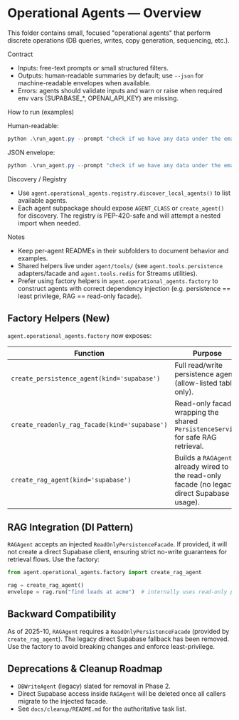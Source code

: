 # Operational Agents — Overview

This folder contains small, focused "operational agents" that perform discrete operations (DB queries, writes, copy generation, sequencing, etc.).

Contract
- Inputs: free-text prompts or small structured filters.
- Outputs: human-readable summaries by default; use `--json` for machine-readable envelopes when available.
- Errors: agents should validate inputs and warn or raise when required env vars (SUPABASE_*, OPENAI_API_KEY) are missing.

How to run (examples)

Human-readable:

```powershell
python .\run_agent.py --prompt "check if we have any data under the email bill@gmail.com"
```

JSON envelope:

```powershell
python .\run_agent.py --prompt "check if we have any data under the email bill@gmail.com" --json
```

Discovery / Registry
- Use `agent.operational_agents.registry.discover_local_agents()` to list available agents.
- Each agent subpackage should expose `AGENT_CLASS` or `create_agent()` for discovery. The registry is PEP-420-safe and will attempt a nested import when needed.

Notes
- Keep per-agent READMEs in their subfolders to document behavior and examples.
- Shared helpers live under `agent/tools/` (see `agent.tools.persistence` adapters/facade and `agent.tools.redis` for Streams utilities).
- Prefer using factory helpers in `agent.operational_agents.factory` to construct agents with correct dependency injection (e.g. persistence == least privilege, RAG == read-only facade).

Factory Helpers (New)
---------------------
`agent.operational_agents.factory` now exposes:

| Function | Purpose |
|----------|---------|
| `create_persistence_agent(kind='supabase')` | Full read/write persistence agent (allow-listed tables only). |
| `create_readonly_rag_facade(kind='supabase')` | Read-only facade wrapping the shared `PersistenceService` for safe RAG retrieval. |
| `create_rag_agent(kind='supabase')` | Builds a `RAGAgent` already wired to the read-only facade (no legacy direct Supabase usage). |

RAG Integration (DI Pattern)
---------------------------
`RAGAgent` accepts an injected `ReadOnlyPersistenceFacade`. If provided, it will not create a direct Supabase client, ensuring strict no-write guarantees for retrieval flows. Use the factory:

```python
from agent.operational_agents.factory import create_rag_agent

rag = create_rag_agent()
envelope = rag.run("find leads at acme")  # internally uses read-only persistence
```

Backward Compatibility
----------------------
As of 2025-10, `RAGAgent` requires a `ReadOnlyPersistenceFacade` (provided by `create_rag_agent`). The legacy direct Supabase fallback has been removed. Use the factory to avoid breaking changes and enforce least-privilege.

Deprecations & Cleanup Roadmap
------------------------------
- `DBWriteAgent` (legacy) slated for removal in Phase 2.
- Direct Supabase access inside `RAGAgent` will be deleted once all callers migrate to the injected facade.
- See `docs/cleanup/README.md` for the authoritative task list.
